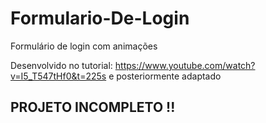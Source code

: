 # Formulario-De-Login
Formulário de login com animações

Desenvolvido no tutorial: https://www.youtube.com/watch?v=I5_T547tHf0&t=225s e posteriormente adaptado

## PROJETO INCOMPLETO !!
